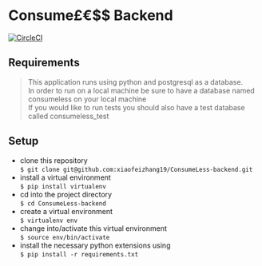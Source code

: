 # Consume£€$$ Backend
[![CircleCI](https://circleci.com/gh/xiaofeizhang19/ConsumeLess-backend.svg?style=svg)](https://circleci.com/gh/xiaofeizhang19/ConsumeLess-backend)

## Requirements
> This application runs using python and postgresql as a database.  
> In order to run on a local machine be sure to have a database named consumeless on your local machine  
> If you would like to run tests you should also have a test database called consumeless_test

## Setup

- clone this repository  
``` $ git clone git@github.com:xiaofeizhang19/ConsumeLess-backend.git ```
- install a virtual environment  
``` $ pip install virtualenv ```
- cd into the project directory  
``` $ cd ConsumeLess-backend ```
- create a virtual environment  
``` $ virtualenv env ```
- change into/activate this virtual environment  
``` $ source env/bin/activate ```
- install the necessary python extensions using  
``` $ pip install -r requirements.txt ```
